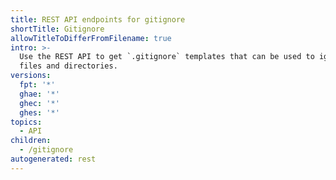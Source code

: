 ```yaml
---
title: REST API endpoints for gitignore
shortTitle: Gitignore
allowTitleToDifferFromFilename: true
intro: >-
  Use the REST API to get `.gitignore` templates that can be used to ignore
  files and directories.
versions:
  fpt: '*'
  ghae: '*'
  ghec: '*'
  ghes: '*'
topics:
  - API
children:
  - /gitignore
autogenerated: rest
---
```


<!-- Content after this section is automatically generated -->
